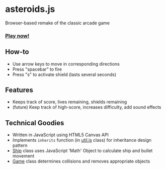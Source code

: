 # asteroids.js

Browser-based remake of the classic arcade game

### [Play now!](http://www.junchen.me/asteroids/)

## How-to
* Use arrow keys to move in corresponding directions
* Press "spacebar" to fire
* Press "s" to activate shield (lasts several seconds)

## Features
* Keeps track of score, lives remaining, shields remaining
* (future) Keep track of high-score, increases difficulty, add sound effects

## Technical Goodies
* Written in JavaScript using HTML5 Canvas API
* Implements `inherits` function (in [util.js] class) for inheritance design pattern
* [Ship] class uses JavaScript 'Math' Object to calculate ship and bullet movement
* [Game] class determines collisions and removes appropriate objects

[util.js]: ./asteroids/lib/util.js
[Ship]: ./asteroids/lib/ship.js
[Game]: ./asteroids/lib/game.js


